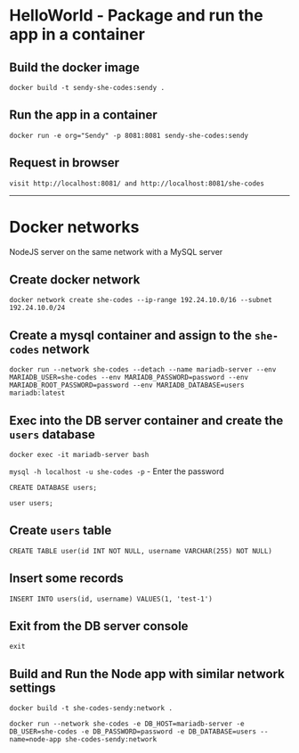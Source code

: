 # HelloWorld - Package and run the app in a container

## Build the docker image
`docker build -t sendy-she-codes:sendy .`

## Run the app in a container
`docker run -e org="Sendy" -p 8081:8081 sendy-she-codes:sendy`

## Request in browser
`visit http://localhost:8081/ and http://localhost:8081/she-codes`


------------------
# Docker networks

NodeJS server on the same network with a MySQL server

## Create docker network 

`docker network create she-codes --ip-range 192.24.10.0/16 --subnet 192.24.10.0/24`

## Create a mysql container and assign to the `she-codes` network

`docker run --network she-codes --detach --name mariadb-server --env MARIADB_USER=she-codes --env MARIADB_PASSWORD=password --env MARIADB_ROOT_PASSWORD=password --env MARIADB_DATABASE=users mariadb:latest`

## Exec into the DB server container and create the `users` database
`docker exec -it mariadb-server bash`

`mysql -h localhost -u she-codes -p` - Enter the password

`CREATE DATABASE users;`

`user users;`

## Create `users` table
`CREATE TABLE user(id INT NOT NULL, username VARCHAR(255) NOT NULL)`

## Insert some records

`INSERT INTO users(id, username) VALUES(1, 'test-1')`

## Exit from the DB server console 

`exit`

## Build and Run the Node app with similar network settings

`docker build -t she-codes-sendy:network .`

`docker run --network she-codes -e DB_HOST=mariadb-server -e DB_USER=she-codes -e DB_PASSWORD=password -e DB_DATABASE=users --name=node-app she-codes-sendy:network`